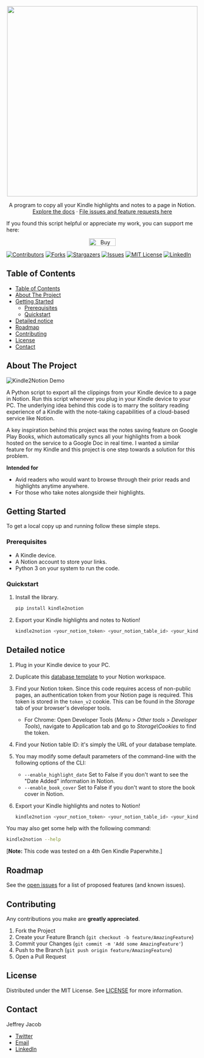 
<!-- PROJECT OVERVIEW -->
<p align="center">
  <img width="500" src="https://i.imgur.com/mJOjtvo.png">
</p>
<!-- <h1 align="center">Kindle2Notion</h1> -->
<p align="center">
  A program to copy all your Kindle highlights and notes to a page in Notion. 
  <br />
  <a href="https://github.com/paperboi/Kindle2Notion">Explore the docs</a>
  ·
  <a href="https://github.com/paperboi/Kindle2Notion/issues">File issues and feature requests here</a>
</p>
<p align -"center>
  If you found this script helpful or appreciate my work, you can support me here:
</p>
<p align="center">
  <a href="https://www.buymeacoffee.com/jeffreyjacob" target="_blank"><img src="https://cdn.buymeacoffee.com/buttons/v2/default-yellow.png" alt="Buy Me A Coffee" style="height: 20px;width: 70px;" ></a>
</p>

[![Contributors][contributors-shield]][contributors-url]
[![Forks][forks-shield]][forks-url]
[![Stargazers][stars-shield]][stars-url]
[![Issues][issues-shield]][issues-url]
[![MIT License][license-shield]][license-url]
[![LinkedIn][linkedin-shield]][linkedin-url]

<!-- TABLE OF CONTENTS -->
## Table of Contents

- [Table of Contents](#table-of-contents)
- [About The Project](#about-the-project)
- [Getting Started](#getting-started)
  - [Prerequisites](#prerequisites)
  - [Quickstart](#quickstart)
- [Detailed notice](#detailed-notice)
- [Roadmap](#roadmap)
- [Contributing](#contributing)
- [License](#license)
- [Contact](#contact)



<!-- ABOUT THE PROJECT -->
## About The Project

![Kindle2Notion Demo][product-demo]

A Python script to export all the clippings from your Kindle device to a page in Notion. Run this script whenever you plug in your Kindle device to your PC. The underlying idea behind this code is to marry the solitary reading experience of a Kindle with the note-taking capabilities of a cloud-based service like Notion.

A key inspiration behind this project was the notes saving feature on Google Play Books, which automatically syncs all your highlights from a book hosted on the service to a Google Doc in real time. I wanted a similar feature for my Kindle and this project is one step towards a solution for this problem.

**Intended for**
- Avid readers who would want to browse through their prior reads and highlights anytime anywhere.
- For those who take notes alongside their highlights.


<!-- GETTING STARTED -->
## Getting Started

To get a local copy up and running follow these simple steps.

### Prerequisites

* A Kindle device.
* A Notion account to store your links.
* Python 3 on your system to run the code.

### Quickstart
 
1. Install the library.
    ```sh
    pip install kindle2notion
    ```
2. Export your Kindle highlights and notes to Notion!
   ```sh
   kindle2notion <your_notion_token> <your_notion_table_id> <your_kindle_clippings_file>
   ```



<!-- USAGE EXAMPLES -->
## Detailed notice

1. Plug in your Kindle device to your PC.
   
2. Duplicate this [database template](https://www.notion.so/imesut/2613943b8afa41f1b99c211b6cad7a90?v=91095371fbd4435cae44dd9490fdeeb1) to your Notion workspace.
   
3. Find your Notion token. Since this code requires access of non-public pages, an authentication token from your Notion page is required. This token is stored in the `token_v2` cookie. This can be found in the *Storage* tab of your browser's developer tools.
   - For Chrome: Open Developer Tools (*Menu > Other tools > Developer Tools*), navigate to Application tab and go to *Storage\Cookies* to find the token.
    
4. Find your Notion table ID: it's simply the URL of your database template.  
   
5. You may modify some default parameters of the command-line with the following options of the CLI:
   - ```--enable_highlight_date```  Set to False if you don't want to see the "Date Added" information in Notion.
   - ```--enable_book_cover```      Set to False if you don't want to store the book cover in Notion.
    
6. Export your Kindle highlights and notes to Notion!
   ```sh
   kindle2notion <your_notion_token> <your_notion_table_id> <your_kindle_clippings_file>
   ```
You may also get some help with the following command:
   ```sh
   kindle2notion --help
   ```

[**Note:** This code was tested on a 4th Gen Kindle Paperwhite.]


<!-- ROADMAP -->
## Roadmap

See the [open issues](https://github.com/paperboi/Kindle2Notion/issues) for a list of proposed features (and known issues).



<!-- CONTRIBUTING -->
## Contributing

<!-- Contributions are what make the open source community such an amazing place to be learn, inspire, and create. -->
Any contributions you make are **greatly appreciated**.

1. Fork the Project
2. Create your Feature Branch (`git checkout -b feature/AmazingFeature`)
3. Commit your Changes (`git commit -m 'Add some AmazingFeature'`)
4. Push to the Branch (`git push origin feature/AmazingFeature`)
5. Open a Pull Request



<!-- LICENSE -->
## License

Distributed under the MIT License. See [LICENSE][license-url] for more information.



<!-- CONTACT -->
## Contact

Jeffrey Jacob
- [Twitter](https://twitter.com/jeffreysamjacob)
- [Email](mailto:jeffreysamjacob@gmail.com)
- [LinkedIn](https://www.linkedin.com/in/jeffreysamjacob/)



[contributors-shield]: https://img.shields.io/github/contributors/paperboi/Kindle2Notion.svg?style=flat-square
[contributors-url]: https://github.com/paperboi/Kindle2Notion/graphs/contributors
[forks-shield]: https://img.shields.io/github/forks/paperboi/Kindle2Notion.svg?style=flat-square
[forks-url]: https://github.com/paperboi/Kindle2Notion/network/members
[stars-shield]: https://img.shields.io/github/stars/paperboi/Kindle2Notion.svg?style=flat-square
[stars-url]: https://github.com/paperboi/Kindle2Notion/stargazers
[issues-shield]: https://img.shields.io/github/issues/paperboi/Kindle2Notion.svg?style=flat-square
[issues-url]: https://github.com/paperboi/Kindle2Notion/issues
[license-shield]: https://img.shields.io/github/license/paperboi/Kindle2Notion.svg?style=flat-square
[license-url]: https://github.com/paperboi/kindle2notion/blob/master/LICENSE
[linkedin-shield]: https://img.shields.io/badge/-LinkedIn-black.svg?style=flat-square&logo=linkedin&colorB=555
[linkedin-url]: https://www.linkedin.com/in/jeffreysamjacob/
[product-demo]: https://i.imgur.com/IlDmEOy.gif
[bmac]: bmac.png
[bmac-url]: https://www.buymeacoffee.com/jeffreyjacob